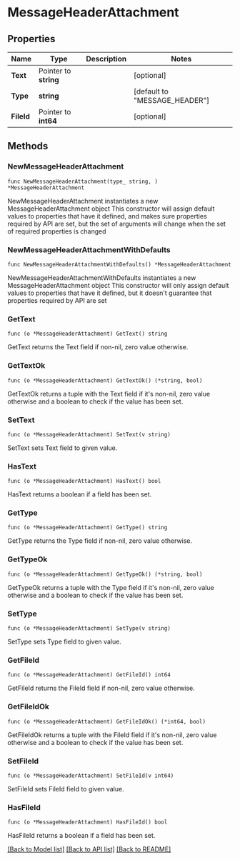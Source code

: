 # MessageHeaderAttachment

## Properties

Name | Type | Description | Notes
------------ | ------------- | ------------- | -------------
**Text** | Pointer to **string** |  | [optional] 
**Type** | **string** |  | [default to "MESSAGE_HEADER"]
**FileId** | Pointer to **int64** |  | [optional] 

## Methods

### NewMessageHeaderAttachment

`func NewMessageHeaderAttachment(type_ string, ) *MessageHeaderAttachment`

NewMessageHeaderAttachment instantiates a new MessageHeaderAttachment object
This constructor will assign default values to properties that have it defined,
and makes sure properties required by API are set, but the set of arguments
will change when the set of required properties is changed

### NewMessageHeaderAttachmentWithDefaults

`func NewMessageHeaderAttachmentWithDefaults() *MessageHeaderAttachment`

NewMessageHeaderAttachmentWithDefaults instantiates a new MessageHeaderAttachment object
This constructor will only assign default values to properties that have it defined,
but it doesn't guarantee that properties required by API are set

### GetText

`func (o *MessageHeaderAttachment) GetText() string`

GetText returns the Text field if non-nil, zero value otherwise.

### GetTextOk

`func (o *MessageHeaderAttachment) GetTextOk() (*string, bool)`

GetTextOk returns a tuple with the Text field if it's non-nil, zero value otherwise
and a boolean to check if the value has been set.

### SetText

`func (o *MessageHeaderAttachment) SetText(v string)`

SetText sets Text field to given value.

### HasText

`func (o *MessageHeaderAttachment) HasText() bool`

HasText returns a boolean if a field has been set.

### GetType

`func (o *MessageHeaderAttachment) GetType() string`

GetType returns the Type field if non-nil, zero value otherwise.

### GetTypeOk

`func (o *MessageHeaderAttachment) GetTypeOk() (*string, bool)`

GetTypeOk returns a tuple with the Type field if it's non-nil, zero value otherwise
and a boolean to check if the value has been set.

### SetType

`func (o *MessageHeaderAttachment) SetType(v string)`

SetType sets Type field to given value.


### GetFileId

`func (o *MessageHeaderAttachment) GetFileId() int64`

GetFileId returns the FileId field if non-nil, zero value otherwise.

### GetFileIdOk

`func (o *MessageHeaderAttachment) GetFileIdOk() (*int64, bool)`

GetFileIdOk returns a tuple with the FileId field if it's non-nil, zero value otherwise
and a boolean to check if the value has been set.

### SetFileId

`func (o *MessageHeaderAttachment) SetFileId(v int64)`

SetFileId sets FileId field to given value.

### HasFileId

`func (o *MessageHeaderAttachment) HasFileId() bool`

HasFileId returns a boolean if a field has been set.


[[Back to Model list]](../README.md#documentation-for-models) [[Back to API list]](../README.md#documentation-for-api-endpoints) [[Back to README]](../README.md)


